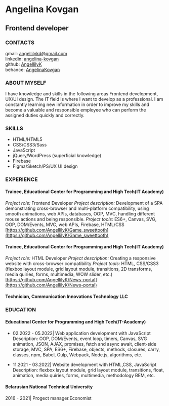 # Angelina Kovgan
## Frontend developer
### CONTACTS
gmail: angellilykd@gmail.com  
linkedin: [angelina-kovgan](https://www.linkedin.com/in/angelina-kovgan)  
github: [AngellilyK](https://github.com/AngellilyK)  
behance: [AngelinaKovgan](https://www.behance.net/angelinak5ce8a)  
### ABOUT MYSELF
I have knowledge and skills in the following areas Frontend development, UX/UI design. The IT field is where I want to develop as a professional. I am constantly learning new information in order to improve my skills and become a valuable and responsible employee who can perform the assigned duties quickly and correctly.
### SKILLS
* HTML/HTML5
* CSS/CSS3/Sass
* JavaScript
* jQuery/WordPress (superficial knowledge)
* Firebase
* Figma/Sketch/PS/UX UI design
### EXPERIENCE 
#### Trainee, Educational Center for Programming and High Tech(IT Academy)
_Project role:_ Frontend Developer
_Project description:_ Development of a SPA demonstrating cross-browser and multi-platform compatibility, using smooth animations, web APIs, databases, OOP, MVC, handling different mouse actions and being responsible.
_Project tools:_ ES6+, Canvas, SVG, OOP, DOM/Events, MVC, web APIs, Firebase, HTML/CSS
[https://github.com/AngellilyK/Game_sweettooth](https://github.com/AngellilyK/Game_sweettooth)
#### Trainee, Educational Center for Programming and High Tech(IT Academy)
_Project role:_ HTML Developer
_Project description:_ Creating a responsive website with cross-browser compatibility
_Project tools:_ HTML, CSS/CSS3 (flexbox layout module, grid layout module, transitions, 2D transforms, media quiries, forms, multimedia, WOW slider, etc.)
[https://github.com/AngellilyK/News-portal](https://github.com/AngellilyK/News-portal)
#### Technician, Communication Innovations Technology LLC
### EDUCATION
#### Educational Center for Programming and High Tech(IT-Academy)
* 02.2022 - 05.2022| Web application development with JavaScript
Description: OOP, DOM/Events, event loop, timers, Canvas, SVG animation, JSON, AJAX, promises, fetch and async await, client-side storage, MVC, SPA, ES6+, Firebase, objects, methods, closures, carry, classes, npm, Babel, Gulp, Webpack, Node.js, algorithms, etc.

* 11.2021 - 03.2022| Website development with HTML,CSS, JavaScript
Description: flexbox layout module, grid layout module, transitions, float, animation, media quiries, forms, multimedia, methodology BEM, etc.
#### Belarusian National Technical University
2016 - 2021| Progect manager.Economist


